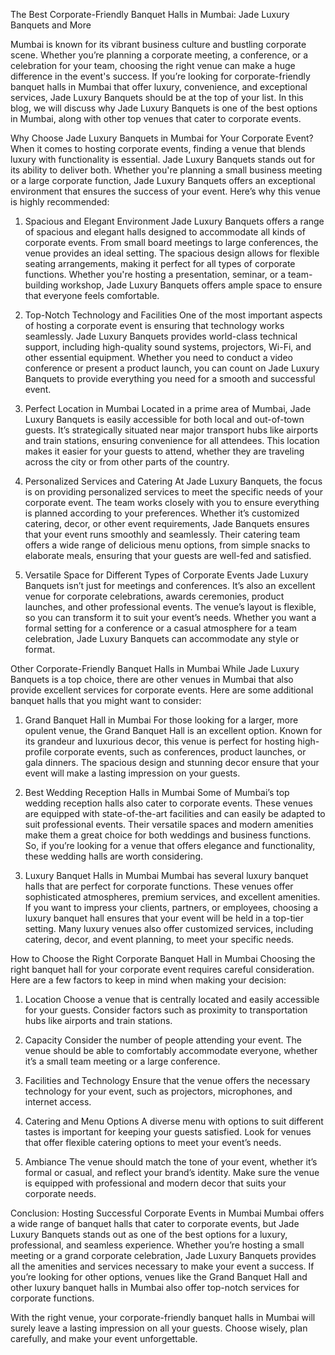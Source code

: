 The Best Corporate-Friendly Banquet Halls in Mumbai: Jade Luxury Banquets and More

Mumbai is known for its vibrant business culture and bustling corporate scene. Whether you’re planning a corporate meeting, a conference, or a celebration for your team, choosing the right venue can make a huge difference in the event's success. If you’re looking for corporate-friendly banquet halls in Mumbai that offer luxury, convenience, and exceptional services, Jade Luxury Banquets should be at the top of your list. In this blog, we will discuss why Jade Luxury Banquets is one of the best options in Mumbai, along with other top venues that cater to corporate events.

Why Choose Jade Luxury Banquets in Mumbai for Your Corporate Event?
When it comes to hosting corporate events, finding a venue that blends luxury with functionality is essential. Jade Luxury Banquets stands out for its ability to deliver both. Whether you're planning a small business meeting or a large corporate function, Jade Luxury Banquets offers an exceptional environment that ensures the success of your event. Here’s why this venue is highly recommended:

1. Spacious and Elegant Environment
Jade Luxury Banquets offers a range of spacious and elegant halls designed to accommodate all kinds of corporate events. From small board meetings to large conferences, the venue provides an ideal setting. The spacious design allows for flexible seating arrangements, making it perfect for all types of corporate functions. Whether you're hosting a presentation, seminar, or a team-building workshop, Jade Luxury Banquets offers ample space to ensure that everyone feels comfortable.

2. Top-Notch Technology and Facilities
One of the most important aspects of hosting a corporate event is ensuring that technology works seamlessly. Jade Luxury Banquets provides world-class technical support, including high-quality sound systems, projectors, Wi-Fi, and other essential equipment. Whether you need to conduct a video conference or present a product launch, you can count on Jade Luxury Banquets to provide everything you need for a smooth and successful event.

3. Perfect Location in Mumbai
Located in a prime area of Mumbai, Jade Luxury Banquets is easily accessible for both local and out-of-town guests. It’s strategically situated near major transport hubs like airports and train stations, ensuring convenience for all attendees. This location makes it easier for your guests to attend, whether they are traveling across the city or from other parts of the country.

4. Personalized Services and Catering
At Jade Luxury Banquets, the focus is on providing personalized services to meet the specific needs of your corporate event. The team works closely with you to ensure everything is planned according to your preferences. Whether it’s customized catering, decor, or other event requirements, Jade Banquets ensures that your event runs smoothly and seamlessly. Their catering team offers a wide range of delicious menu options, from simple snacks to elaborate meals, ensuring that your guests are well-fed and satisfied.

5. Versatile Space for Different Types of Corporate Events
Jade Luxury Banquets isn’t just for meetings and conferences. It’s also an excellent venue for corporate celebrations, awards ceremonies, product launches, and other professional events. The venue’s layout is flexible, so you can transform it to suit your event’s needs. Whether you want a formal setting for a conference or a casual atmosphere for a team celebration, Jade Luxury Banquets can accommodate any style or format.

Other Corporate-Friendly Banquet Halls in Mumbai
While Jade Luxury Banquets is a top choice, there are other venues in Mumbai that also provide excellent services for corporate events. Here are some additional banquet halls that you might want to consider:

1. Grand Banquet Hall in Mumbai
For those looking for a larger, more opulent venue, the Grand Banquet Hall is an excellent option. Known for its grandeur and luxurious decor, this venue is perfect for hosting high-profile corporate events, such as conferences, product launches, or gala dinners. The spacious design and stunning decor ensure that your event will make a lasting impression on your guests.

2. Best Wedding Reception Halls in Mumbai
Some of Mumbai’s top wedding reception halls also cater to corporate events. These venues are equipped with state-of-the-art facilities and can easily be adapted to suit professional events. Their versatile spaces and modern amenities make them a great choice for both weddings and business functions. So, if you’re looking for a venue that offers elegance and functionality, these wedding halls are worth considering.

3. Luxury Banquet Halls in Mumbai
Mumbai has several luxury banquet halls that are perfect for corporate functions. These venues offer sophisticated atmospheres, premium services, and excellent amenities. If you want to impress your clients, partners, or employees, choosing a luxury banquet hall ensures that your event will be held in a top-tier setting. Many luxury venues also offer customized services, including catering, decor, and event planning, to meet your specific needs.

How to Choose the Right Corporate Banquet Hall in Mumbai
Choosing the right banquet hall for your corporate event requires careful consideration. Here are a few factors to keep in mind when making your decision:

1. Location
Choose a venue that is centrally located and easily accessible for your guests. Consider factors such as proximity to transportation hubs like airports and train stations.

2. Capacity
Consider the number of people attending your event. The venue should be able to comfortably accommodate everyone, whether it’s a small team meeting or a large conference.

3. Facilities and Technology
Ensure that the venue offers the necessary technology for your event, such as projectors, microphones, and internet access.

4. Catering and Menu Options
A diverse menu with options to suit different tastes is important for keeping your guests satisfied. Look for venues that offer flexible catering options to meet your event’s needs.

5. Ambiance
The venue should match the tone of your event, whether it’s formal or casual, and reflect your brand’s identity. Make sure the venue is equipped with professional and modern decor that suits your corporate needs.

Conclusion: Hosting Successful Corporate Events in Mumbai
Mumbai offers a wide range of banquet halls that cater to corporate events, but Jade Luxury Banquets stands out as one of the best options for a luxury, professional, and seamless experience. Whether you’re hosting a small meeting or a grand corporate celebration, Jade Luxury Banquets provides all the amenities and services necessary to make your event a success. If you’re looking for other options, venues like the Grand Banquet Hall and other luxury banquet halls in Mumbai also offer top-notch services for corporate functions.

With the right venue, your corporate-friendly banquet halls in Mumbai will surely leave a lasting impression on all your guests. Choose wisely, plan carefully, and make your event unforgettable.

